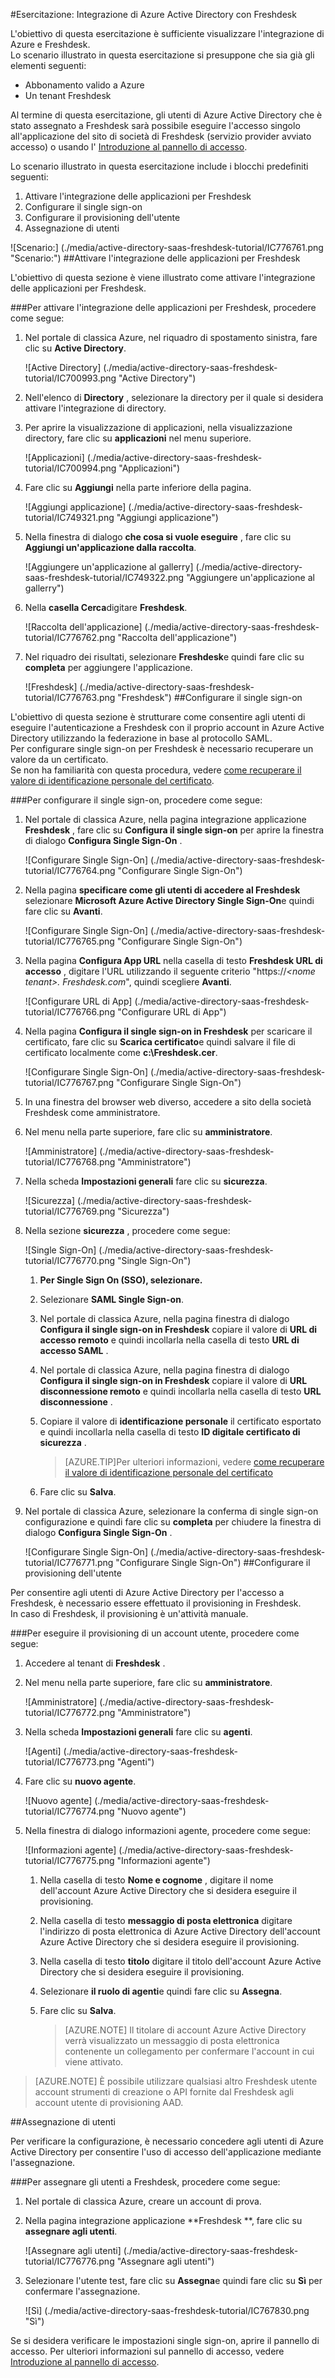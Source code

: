 <properties 
    pageTitle="Esercitazione: Integrazione di Azure Active Directory con Freshdesk | Microsoft Azure" 
    description="Ecco come utilizzare Freshdesk con Azure Active Directory per consentire il single sign-on, il provisioning automatico e altro." 
    services="active-directory" 
    authors="jeevansd"  
    documentationCenter="na" 
    manager="femila"/>
<tags 
    ms.service="active-directory" 
    ms.devlang="na" 
    ms.topic="article" 
    ms.tgt_pltfrm="na" 
    ms.workload="identity" 
    ms.date="09/29/2016" 
    ms.author="jeedes" />

#<a name="tutorial-azure-active-directory-integration-with-freshdesk"></a>Esercitazione: Integrazione di Azure Active Directory con Freshdesk
  
L'obiettivo di questa esercitazione è sufficiente visualizzare l'integrazione di Azure e Freshdesk.  
Lo scenario illustrato in questa esercitazione si presuppone che sia già gli elementi seguenti:

-   Abbonamento valido a Azure
-   Un tenant Freshdesk
  
Al termine di questa esercitazione, gli utenti di Azure Active Directory che è stato assegnato a Freshdesk sarà possibile eseguire l'accesso singolo all'applicazione del sito di società di Freshdesk (servizio provider avviato accesso) o usando l' [Introduzione al pannello di accesso](active-directory-saas-access-panel-introduction.md).
  
Lo scenario illustrato in questa esercitazione include i blocchi predefiniti seguenti:

1.  Attivare l'integrazione delle applicazioni per Freshdesk
2.  Configurare il single sign-on
3.  Configurare il provisioning dell'utente
4.  Assegnazione di utenti

![Scenario:] (./media/active-directory-saas-freshdesk-tutorial/IC776761.png "Scenario:")
##<a name="enabling-the-application-integration-for-freshdesk"></a>Attivare l'integrazione delle applicazioni per Freshdesk
  
L'obiettivo di questa sezione è viene illustrato come attivare l'integrazione delle applicazioni per Freshdesk.

###<a name="to-enable-the-application-integration-for-freshdesk-perform-the-following-steps"></a>Per attivare l'integrazione delle applicazioni per Freshdesk, procedere come segue:

1.  Nel portale di classica Azure, nel riquadro di spostamento sinistra, fare clic su **Active Directory**.

    ![Active Directory] (./media/active-directory-saas-freshdesk-tutorial/IC700993.png "Active Directory")

2.  Nell'elenco di **Directory** , selezionare la directory per il quale si desidera attivare l'integrazione di directory.

3.  Per aprire la visualizzazione di applicazioni, nella visualizzazione directory, fare clic su **applicazioni** nel menu superiore.

    ![Applicazioni] (./media/active-directory-saas-freshdesk-tutorial/IC700994.png "Applicazioni")

4.  Fare clic su **Aggiungi** nella parte inferiore della pagina.

    ![Aggiungi applicazione] (./media/active-directory-saas-freshdesk-tutorial/IC749321.png "Aggiungi applicazione")

5.  Nella finestra di dialogo **che cosa si vuole eseguire** , fare clic su **Aggiungi un'applicazione dalla raccolta**.

    ![Aggiungere un'applicazione al gallerry] (./media/active-directory-saas-freshdesk-tutorial/IC749322.png "Aggiungere un'applicazione al gallerry")

6.  Nella **casella Cerca**digitare **Freshdesk**.

    ![Raccolta dell'applicazione] (./media/active-directory-saas-freshdesk-tutorial/IC776762.png "Raccolta dell'applicazione")

7.  Nel riquadro dei risultati, selezionare **Freshdesk**e quindi fare clic su **completa** per aggiungere l'applicazione.

    ![Freshdesk] (./media/active-directory-saas-freshdesk-tutorial/IC776763.png "Freshdesk")
##<a name="configuring-single-sign-on"></a>Configurare il single sign-on
  
L'obiettivo di questa sezione è strutturare come consentire agli utenti di eseguire l'autenticazione a Freshdesk con il proprio account in Azure Active Directory utilizzando la federazione in base al protocollo SAML.  
Per configurare single sign-on per Freshdesk è necessario recuperare un valore da un certificato.  
Se non ha familiarità con questa procedura, vedere [come recuperare il valore di identificazione personale del certificato](http://youtu.be/YKQF266SAxI).

###<a name="to-configure-single-sign-on-perform-the-following-steps"></a>Per configurare il single sign-on, procedere come segue:

1.  Nel portale di classica Azure, nella pagina integrazione applicazione **Freshdesk** , fare clic su **Configura il single sign-on** per aprire la finestra di dialogo **Configura Single Sign-On** .

    ![Configurare Single Sign-On] (./media/active-directory-saas-freshdesk-tutorial/IC776764.png "Configurare Single Sign-On")

2.  Nella pagina **specificare come gli utenti di accedere al Freshdesk** selezionare **Microsoft Azure Active Directory Single Sign-On**e quindi fare clic su **Avanti**.

    ![Configurare Single Sign-On] (./media/active-directory-saas-freshdesk-tutorial/IC776765.png "Configurare Single Sign-On")

3.  Nella pagina **Configura App URL** nella casella di testo **Freshdesk URL di accesso** , digitare l'URL utilizzando il seguente criterio "https://*\<nome tenant\>. Freshdesk.com*", quindi scegliere **Avanti**.

    ![Configurare URL di App] (./media/active-directory-saas-freshdesk-tutorial/IC776766.png "Configurare URL di App")

4.  Nella pagina **Configura il single sign-on in Freshdesk** per scaricare il certificato, fare clic su **Scarica certificato**e quindi salvare il file di certificato localmente come **c:\\Freshdesk.cer**.

    ![Configurare Single Sign-On] (./media/active-directory-saas-freshdesk-tutorial/IC776767.png "Configurare Single Sign-On")

5.  In una finestra del browser web diverso, accedere a sito della società Freshdesk come amministratore.

6.  Nel menu nella parte superiore, fare clic su **amministratore**.

    ![Amministratore] (./media/active-directory-saas-freshdesk-tutorial/IC776768.png "Amministratore")

7.  Nella scheda **Impostazioni generali** fare clic su **sicurezza**.

    ![Sicurezza] (./media/active-directory-saas-freshdesk-tutorial/IC776769.png "Sicurezza")

8.  Nella sezione **sicurezza** , procedere come segue:

    ![Single Sign-On] (./media/active-directory-saas-freshdesk-tutorial/IC776770.png "Single Sign-On")

    1.  **Per **Single Sign On (SSO)**, selezionare.**
    2.  Selezionare **SAML Single Sign-on**.
    3.  Nel portale di classica Azure, nella pagina finestra di dialogo **Configura il single sign-on in Freshdesk** copiare il valore di **URL di accesso remoto** e quindi incollarla nella casella di testo **URL di accesso SAML** .
    4.  Nel portale di classica Azure, nella pagina finestra di dialogo **Configura il single sign-on in Freshdesk** copiare il valore di **URL disconnessione remoto** e quindi incollarla nella casella di testo **URL disconnessione** .
    5.  Copiare il valore di **identificazione personale** il certificato esportato e quindi incollarla nella casella di testo **ID digitale certificato di sicurezza** .  

        >[AZURE.TIP]Per ulteriori informazioni, vedere [come recuperare il valore di identificazione personale del certificato](http://youtu.be/YKQF266SAxI)

    6.  Fare clic su **Salva**.

9.  Nel portale di classica Azure, selezionare la conferma di single sign-on configurazione e quindi fare clic su **completa** per chiudere la finestra di dialogo **Configura Single Sign-On** .

    ![Configurare Single Sign-On] (./media/active-directory-saas-freshdesk-tutorial/IC776771.png "Configurare Single Sign-On")
##<a name="configuring-user-provisioning"></a>Configurare il provisioning dell'utente
  
Per consentire agli utenti di Azure Active Directory per l'accesso a Freshdesk, è necessario essere effettuato il provisioning in Freshdesk.  
In caso di Freshdesk, il provisioning è un'attività manuale.

###<a name="to-provision-a-user-accounts-perform-the-following-steps"></a>Per eseguire il provisioning di un account utente, procedere come segue:

1.  Accedere al tenant di **Freshdesk** .

2.  Nel menu nella parte superiore, fare clic su **amministratore**.

    ![Amministratore] (./media/active-directory-saas-freshdesk-tutorial/IC776772.png "Amministratore")

3.  Nella scheda **Impostazioni generali** fare clic su **agenti**.

    ![Agenti] (./media/active-directory-saas-freshdesk-tutorial/IC776773.png "Agenti")

4.  Fare clic su **nuovo agente**.

    ![Nuovo agente] (./media/active-directory-saas-freshdesk-tutorial/IC776774.png "Nuovo agente")

5.  Nella finestra di dialogo informazioni agente, procedere come segue:

    ![Informazioni agente] (./media/active-directory-saas-freshdesk-tutorial/IC776775.png "Informazioni agente")

    1.  Nella casella di testo **Nome e cognome** , digitare il nome dell'account Azure Active Directory che si desidera eseguire il provisioning.
    2.  Nella casella di testo **messaggio di posta elettronica** digitare l'indirizzo di posta elettronica di Azure Active Directory dell'account Azure Active Directory che si desidera eseguire il provisioning.
    3.  Nella casella di testo **titolo** digitare il titolo dell'account Azure Active Directory che si desidera eseguire il provisioning.
    4.  Selezionare **il ruolo di agenti**e quindi fare clic su **Assegna**.
    5.  Fare clic su **Salva**.
    
        >[AZURE.NOTE] Il titolare di account Azure Active Directory verrà visualizzato un messaggio di posta elettronica contenente un collegamento per confermare l'account in cui viene attivato.

>[AZURE.NOTE] È possibile utilizzare qualsiasi altro Freshdesk utente account strumenti di creazione o API fornite dal Freshdesk agli account utente di provisioning AAD.

##<a name="assigning-users"></a>Assegnazione di utenti
  
Per verificare la configurazione, è necessario concedere agli utenti di Azure Active Directory per consentire l'uso di accesso dell'applicazione mediante l'assegnazione.

###<a name="to-assign-users-to-freshdesk-perform-the-following-steps"></a>Per assegnare gli utenti a Freshdesk, procedere come segue:

1.  Nel portale di classica Azure, creare un account di prova.

2.  Nella pagina integrazione applicazione **Freshdesk **, fare clic su **assegnare agli utenti**.

    ![Assegnare agli utenti] (./media/active-directory-saas-freshdesk-tutorial/IC776776.png "Assegnare agli utenti")

3.  Selezionare l'utente test, fare clic su **Assegna**e quindi fare clic su **Sì** per confermare l'assegnazione.

    ![Sì] (./media/active-directory-saas-freshdesk-tutorial/IC767830.png "Sì")
  
Se si desidera verificare le impostazioni single sign-on, aprire il pannello di accesso. Per ulteriori informazioni sul pannello di accesso, vedere [Introduzione al pannello di accesso](active-directory-saas-access-panel-introduction.md).